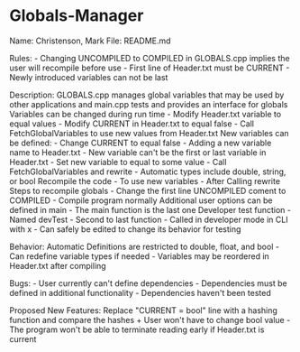 # Globals-Manager

Name:		Christenson, Mark
File:		README.md

Rules:
    - Changing UNCOMPILED to COMPILED in GLOBALS.cpp implies the user will recompile before use
    - First line of Header.txt must be CURRENT
    - Newly introduced variables can not be last

Description:	GLOBALS.cpp manages global variables that may be used by other applications and
main.cpp tests and provides an interface for globals
		Variables can be changed during run time
      - Modify Header.txt variable to equal values
      - Modify CURRENT in Header.txt to equal false
      - Call FetchGlobalVariables to use new values from Header.txt
		New variables can be defined:
      - Change CURRENT to equal false
			- Adding a new variable name to Header.txt
			- New variable can't be the first or last variable in Header.txt
			- Set new variable to equal to some value
      - Call FetchGlobalVariables and rewrite
			- Automatic types include double, string, or bool
		Recompile the code
			- To use new variables
      - After Calling rewrite
		Steps to recompile globals
			- Change the first line UNCOMPILED coment to COMPILED
			- Compile program normally
		Additional user options can be defined in main
      - The main function is the last one
    Developer test function
      - Named devTest
      - Second to last function
      - Called in developer mode in CLI with x
      - Can safely be edited to change its behavior for testing

Behavior:
    Automatic Definitions are restricted to double, float, and bool
      - Can redefine variable types if needed
      - Variables may be reordered in Header.txt after compiling


Bugs:
    - User currently can't define dependencies
    - Dependencies must be defined in additional functionality
    - Dependencies haven't been tested

Proposed New Features:
    Replace "CURRENT = bool" line with a hashing function and compare the hashes
    	+ User won't have to change bool value
	- The program won't be able to terminate reading early if Header.txt is current
